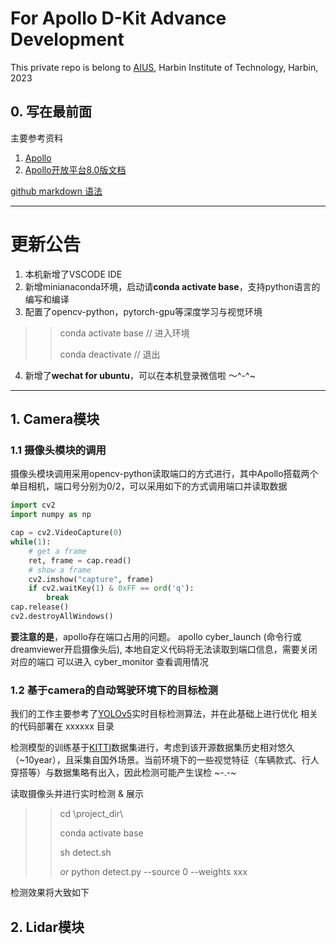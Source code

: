 # For Apollo D-Kit Advance Development
This private repo is belong to [AIUS](http://aius.hit.edu.cn/main.htm), Harbin Institute of Technology, Harbin, 2023

## 0. 写在最前面

主要参考资料
1. [Apollo](https://apollo.baidu.com)
2. [Apollo开放平台8.0版文档](https://apollo.baidu.com/community/Apollo-Homepage-Document/Apollo_Doc_CN_8_0?doc=%2F%25E4%25BD%25BF%25E7%2594%25A8%25E6%258C%2587%25E5%258D%2597%2F%25E5%25BF%25AB%25E9%2580%259F%25E4%25B8%258A%25E6%2589%258B)

[github markdown 语法](http://aius.hit.edu.cn/main.htm)


---
# 更新公告

1. 本机新增了VSCODE IDE
2. 新增minianaconda环境，启动请**conda activate base**，支持python语言的编写和编译
3. 配置了opencv-python，pytorch-gpu等深度学习与视觉环境
>> conda activate base // 进入环境
>> 
>> conda deactivate // 退出

4. 新增了**wechat for ubuntu**，可以在本机登录微信啦 ～^-^~

---

## 1. Camera模块
### 1.1 摄像头模块的调用
摄像头模块调用采用opencv-python读取端口的方式进行，其中Apollo搭载两个单目相机，端口号分别为0/2，可以采用如下的方式调用端口并读取数据

```python
import cv2
import numpy as np

cap = cv2.VideoCapture(0)
while(1):
    # get a frame
    ret, frame = cap.read()
    # show a frame
    cv2.imshow("capture", frame)
    if cv2.waitKey(1) & 0xFF == ord('q'):
        break
cap.release()
cv2.destroyAllWindows() 
```

**要注意的是**，apollo存在端口占用的问题。
apollo cyber_launch (命令行或dreamviewer开启摄像头后), 本地自定义代码将无法读取到端口信息，需要关闭对应的端口
可以进入 cyber_monitor 查看调用情况


### 1.2 基于camera的自动驾驶环境下的目标检测
我们的工作主要参考了[YOLOv5](https://github.com/ultralytics/yolov5/tree/v5.0)实时目标检测算法，并在此基础上进行优化 
相关的代码部署在 xxxxxx 目录

检测模型的训练基于[KITTI](https://www.cvlibs.net/datasets/kitti/)数据集进行，考虑到该开源数据集历史相对悠久（~10year），且采集自国外场景。当前环境下的一些视觉特征（车辆款式、行人穿搭等）与数据集略有出入，因此检测可能产生误检 ~-.-~

读取摄像头并进行实时检测 & 展示

>> cd \\project_dir\\
>> 
>> conda activate base
>> 
>> sh detect.sh
>> 
>> *or* python detect.py --source 0 --weights xxx

检测效果将大致如下


## 2. Lidar模块


